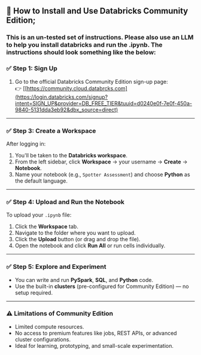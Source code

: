 ## 🧭 How to Install and Use Databricks Community Edition;  

### This is an un-tested set of instructions.  Please also use an LLM to help you install databricks and run the .ipynb.  The instructions should look something like the below: 

### ✅ Step 1: Sign Up
1. Go to the official Databricks Community Edition sign-up page:  
   👉 [[https://community.cloud.databrcks.com](https://login.databricks.com/signup?intent=SIGN_UP&provider=DB_FREE_TIER&tuuid=d0240e0f-7e0f-450a-9840-5131dda3eb92&dbx_source=direct)

---

### ✅ Step 3: Create a Workspace
After logging in:
1. You'll be taken to the **Databricks workspace**.
2. From the left sidebar, click **Workspace** → your username → **Create** → **Notebook**.
3. Name your notebook (e.g., `Spotter Assessment`) and choose **Python** as the default language.

---

### ✅ Step 4: Upload and Run the Notebook
To upload your `.ipynb` file:
1. Click the **Workspace** tab.
2. Navigate to the folder where you want to upload.
3. Click the **Upload** button (or drag and drop the file).
4. Open the notebook and click **Run All** or run cells individually.

---

### ✅ Step 5: Explore and Experiment
- You can write and run **PySpark**, **SQL**, and **Python** code.
- Use the built-in **clusters** (pre-configured for Community Edition) — no setup required.

---

### ⚠️ Limitations of Community Edition
- Limited compute resources.
- No access to premium features like jobs, REST APIs, or advanced cluster configurations.
- Ideal for learning, prototyping, and small-scale experimentation.

